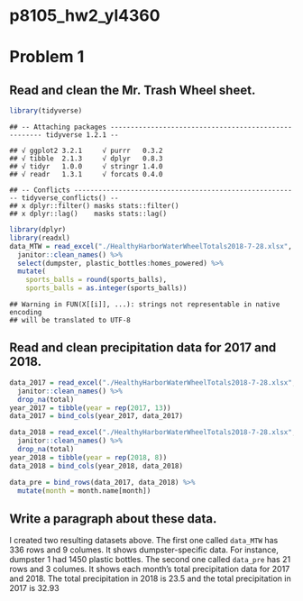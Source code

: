 p8105\_hw2\_yl4360
================

# Problem 1

## Read and clean the Mr. Trash Wheel sheet.

``` r
library(tidyverse)
```

    ## -- Attaching packages ----------------------------------------------------- tidyverse 1.2.1 --

    ## √ ggplot2 3.2.1     √ purrr   0.3.2
    ## √ tibble  2.1.3     √ dplyr   0.8.3
    ## √ tidyr   1.0.0     √ stringr 1.4.0
    ## √ readr   1.3.1     √ forcats 0.4.0

    ## -- Conflicts -------------------------------------------------------- tidyverse_conflicts() --
    ## x dplyr::filter() masks stats::filter()
    ## x dplyr::lag()    masks stats::lag()

``` r
library(dplyr)
library(readxl)
data_MTW = read_excel("./HealthyHarborWaterWheelTotals2018-7-28.xlsx", sheet = "Mr. Trash Wheel", range = "A2:N338") %>% 
  janitor::clean_names() %>% 
  select(dumpster, plastic_bottles:homes_powered) %>% 
  mutate(
    sports_balls = round(sports_balls),
    sports_balls = as.integer(sports_balls))
```

    ## Warning in FUN(X[[i]], ...): strings not representable in native encoding
    ## will be translated to UTF-8

## Read and clean precipitation data for 2017 and 2018.

``` r
data_2017 = read_excel("./HealthyHarborWaterWheelTotals2018-7-28.xlsx", sheet = "2017 Precipitation", range = "A2:B15") %>% 
  janitor::clean_names() %>% 
  drop_na(total)
year_2017 = tibble(year = rep(2017, 13))
data_2017 = bind_cols(year_2017, data_2017)

data_2018 = read_excel("./HealthyHarborWaterWheelTotals2018-7-28.xlsx", sheet = "2018 Precipitation", range = "A2:B15") %>% 
  janitor::clean_names() %>% 
  drop_na(total)
year_2018 = tibble(year = rep(2018, 8))
data_2018 = bind_cols(year_2018, data_2018)

data_pre = bind_rows(data_2017, data_2018) %>% 
  mutate(month = month.name[month])
```

## Write a paragraph about these data.

I created two resulting datasets above. The first one called `data_MTW`
has 336 rows and 9 columes. It shows dumpster-specific data. For
instance, dumpster 1 had 1450 plastic bottles. The second one called
`data_pre` has 21 rows and 3 columes. It shows each month’s total
precipitation data for 2017 and 2018. The total precipitation in 2018 is
23.5 and the total precipitation in 2017 is 32.93
